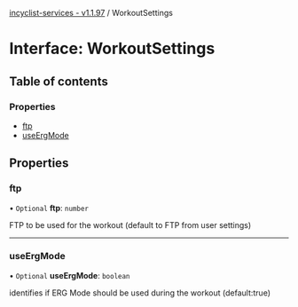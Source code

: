 [incyclist-services - v1.1.97](../README.md) / WorkoutSettings

# Interface: WorkoutSettings

## Table of contents

### Properties

- [ftp](WorkoutSettings.md#ftp)
- [useErgMode](WorkoutSettings.md#useergmode)

## Properties

### ftp

• `Optional` **ftp**: `number`

FTP to be used for the workout (default to FTP from user settings)

___

### useErgMode

• `Optional` **useErgMode**: `boolean`

identifies if ERG Mode should be used during the workout (default:true)
